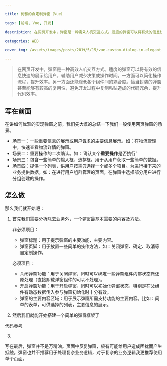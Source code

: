 ```yaml
---

title: 优雅的自定制弹窗（Vue）

tags: [前端, Vue, 开发]

description: 在网页开发中，弹窗是一种高效人机交互方式。适度的弹窗可以将有效的信息快速的展示给用户，辅助用户减少决策或操作时间。一方面可以简化操作流程，提升效率。另一方面还能降低各个组件间的耦合度。恰当封装的弹窗甚至能够有较高的复用性，避免开发过程中复制粘贴造成的代码冗余，提升代码效率。

categories: WEB

cover_img: /assets/images/posts/2019/5/15/vue-custom-dialog-in-elegant-way.jpeg

---
```


> 在网页开发中，弹窗是一种高效人机交互方式。适度的弹窗可以将有效的信息快速的展示给用户，辅助用户减少决策或操作时间。一方面可以简化操作流程，提升效率。另一方面还能降低各个组件间的耦合度。恰当封装的弹窗甚至能够有较高的复用性，避免开发过程中复制粘贴造成的代码冗余，提升代码效率。

## 写在前面

在讲如何优雅的实现弹窗之前，我们先大概的总结一下我们一般使用网页弹窗的场景。

* 场景一：一些重要信息的展示或用户请求的主要信息展示。如：在物流管理中，快速查看物流详情的弹窗。
* 场景二：重要操作的二次确认。如：‘确认某个<strong class='c-danger'>重要操作</strong>是否执行’
* 场景三：包含一些简单的输入框、选择框。用于从用户获取一些简单的数据。
* 场景四：提供一个列表，供用户按需的选择一个或多个项目。为进行接下来的业务提供数据。如：在进行用户组群管理的页面，在弹窗中选择部分用户进行分组创建的操作。

## 怎么做
那么我们就开始吧：

1. 首先我们需要分析除去业务外，一个弹窗最基本需要的内容及方法。
	
	非必须项目：
	
	* 弹窗标题：用于提示弹窗的主要功能，主要内容。
	* 弹窗页脚：用于放置一些简单的操作方法，如：关闭弹窗、确定、取消等自定制操作。
	
	必须项目：
	
	* 关闭弹窗功能：用于关闭弹窗，同时可以绑定一些弹窗组件内部状态做还原处理（直接卸载弹窗组件的可以不处理）。
	* 开启弹窗功能：用于开启弹窗，同时可以初始化弹窗状态，特别是在父组件有动态数据传入参与弹窗初始化时十分有效。
	* 弹窗的主要内容区域：用于展示弹窗所需支持功能的主要内容。比如：简单的表单，可供选择的列表，主要信息的展示。

2. 然后我们就能开始搭建一个简单的弹窗框架了

[代码参考](/assets/code/2019/5/15/dialog-sample-1.vue)
	
3. 

写在最后，弹窗并不是万精油。页面中反复弹窗，极有可能给用户造成困扰而产生抵触。弹窗也并不推荐用于处理复杂业务逻辑，对于复杂的业务逻辑我更推荐使用单个页面。